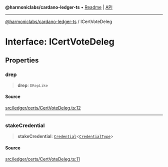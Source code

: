 **@harmoniclabs/cardano-ledger-ts** • [Readme](../Introduction) \| [API](../globals)

***

[@harmoniclabs/cardano-ledger-ts](../Introduction) / ICertVoteDeleg

# Interface: ICertVoteDeleg

## Properties

### drep

> **drep**: `DRepLike`

#### Source

[src/ledger/certs/CertVoteDeleg.ts:12](https://github.com/HarmonicLabs/cardano-ledger-ts/blob/d1659b0/src/ledger/certs/CertVoteDeleg.ts#L12)

***

### stakeCredential

> **stakeCredential**: [`Credential`](../classes/Credential)\<[`CredentialType`](../enumerations/CredentialType)\>

#### Source

[src/ledger/certs/CertVoteDeleg.ts:11](https://github.com/HarmonicLabs/cardano-ledger-ts/blob/d1659b0/src/ledger/certs/CertVoteDeleg.ts#L11)
